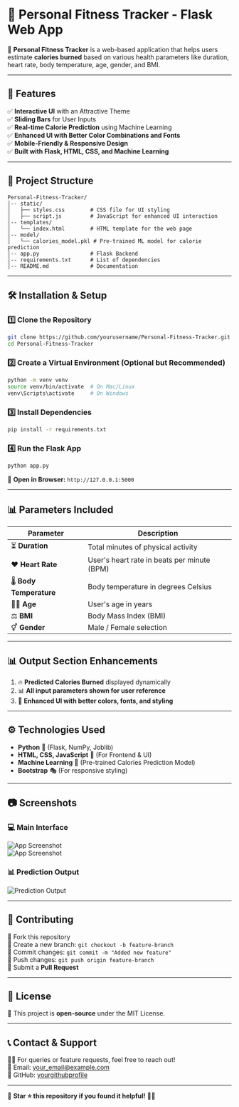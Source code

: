 # 📌 Personal Fitness Tracker - Flask Web App

🚀 **Personal Fitness Tracker** is a web-based application that helps users estimate **calories burned** based on various health parameters like duration, heart rate, body temperature, age, gender, and BMI.

---

## 📜 Features
✅ **Interactive UI** with an Attractive Theme  
✅ **Sliding Bars** for User Inputs  
✅ **Real-time Calorie Prediction** using Machine Learning  
✅ **Enhanced UI with Better Color Combinations and Fonts**  
✅ **Mobile-Friendly & Responsive Design**  
✅ **Built with Flask, HTML, CSS, and Machine Learning**  

---

## 📂 Project Structure
```
Personal-Fitness-Tracker/
│-- static/
│   ├── styles.css        # CSS file for UI styling
│   ├── script.js         # JavaScript for enhanced UI interaction
│-- templates/
│   └── index.html        # HTML template for the web page
│-- model/
│   └── calories_model.pkl # Pre-trained ML model for calorie prediction
│-- app.py                # Flask Backend
│-- requirements.txt      # List of dependencies
│-- README.md             # Documentation
```

---

## 🛠️ Installation & Setup
### 1️⃣ Clone the Repository
```bash
git clone https://github.com/yourusername/Personal-Fitness-Tracker.git
cd Personal-Fitness-Tracker
```

### 2️⃣ Create a Virtual Environment (Optional but Recommended)
```bash
python -m venv venv
source venv/bin/activate  # On Mac/Linux
venv\Scripts\activate     # On Windows
```

### 3️⃣ Install Dependencies
```bash
pip install -r requirements.txt
```

### 4️⃣ Run the Flask App
```bash
python app.py
```
🔹 **Open in Browser:** `http://127.0.0.1:5000`  

---

## 📊 Parameters Included
| Parameter             | Description |
|-----------------------|-------------|
| ⏳ **Duration**       | Total minutes of physical activity |
| ❤️ **Heart Rate**    | User's heart rate in beats per minute (BPM) |
| 🌡️ **Body Temperature** | Body temperature in degrees Celsius |
| 🧑‍⚕️ **Age**           | User's age in years |
| ⚖️ **BMI**            | Body Mass Index (BMI) |
| ⚥ **Gender**         | Male / Female selection |

---

## 📊 Output Section Enhancements
1. 🔥 **Predicted Calories Burned** displayed dynamically  
2. 📊 **All input parameters shown for user reference**  
3. 🎨 **Enhanced UI with better colors, fonts, and styling**  

---

## ⚙️ Technologies Used
- **Python** 🐍 (Flask, NumPy, Joblib)
- **HTML, CSS, JavaScript** 🎨 (For Frontend & UI)
- **Machine Learning** 🤖 (Pre-trained Calories Prediction Model)
- **Bootstrap** 🎭 (For responsive styling)

---

## 📷 Screenshots
### 💻 Main Interface
![App Screenshot](https://via.placeholder.com/800x400?text=Main+Interface)  
![App Screenshot](https://via.placeholder.com/800x400?text=Main+Interface)  

### 📊 Prediction Output
![Prediction Output](https://via.placeholder.com/800x400?text=Prediction+Output)  

---

## 🤝 Contributing
🔹 Fork this repository  
🔹 Create a new branch: `git checkout -b feature-branch`  
🔹 Commit changes: `git commit -m "Added new feature"`  
🔹 Push changes: `git push origin feature-branch`  
🔹 Submit a **Pull Request**  

---

## 📝 License
📄 This project is **open-source** under the MIT License.  

---

## 📞 Contact & Support
🙋‍♂️ For queries or feature requests, feel free to reach out!  
📧 Email: [your_email@example.com](mailto:your_email@example.com)  
🔗 GitHub: [yourgithubprofile](https://github.com/yourusername)  

---

🎯 **Star ⭐ this repository if you found it helpful!** 🚀🔥
